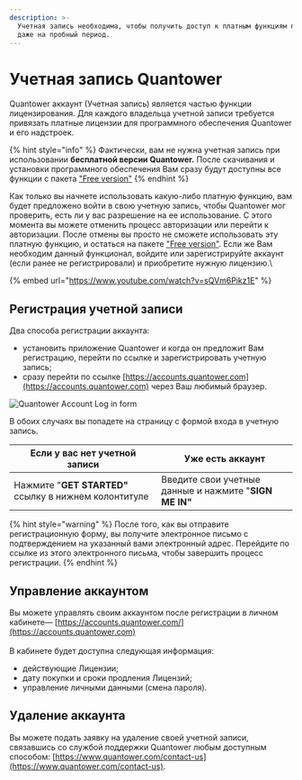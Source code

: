 ```yaml
---
description: >-
  Учетная запись необходима, чтобы получить доступ к платным функциям платформы
  даже на пробный период.
---
```


# Учетная запись Quantower

Quantower аккаунт (Учетная запись) является частью функции лицензирования. Для  каждого владельца учетной записи требуется привязать платные лицензии для программного обеспечения Quantower и его надстроек.&#x20;

{% hint style="info" %}
Фактически, вам не нужна учетная запись при использовании **бесплатной версии Quantower.**  После скачивания и установки программного обеспечения Вам сразу будут доступны все функции с пакета ["Free version"](https://help.quantower.com/getting-started/license-comparison)
{% endhint %}

Как только вы начнете использовать какую-либо платную функцию, вам будет предложено войти в свою учетную запись, чтобы Quantower мог проверить, есть ли у вас разрешение на ее использование. С этого момента вы можете отменить процесс авторизации или перейти к авторизации. После отмены вы просто не сможете использовать эту платную функцию, и остаться на пакете ["Free version"](https://help.quantower.com/getting-started/license-comparison). Если же Вам необходим данный функционал, войдите или зарегистрируйте аккаунт (если ранее не регистрировали) и  приобретите нужную лицензию.\


{% embed url="https://www.youtube.com/watch?v=sQVm6Pikz1E" %}

## Регистрация учетной записи

Два способа регистрации аккаунта:

* установить приложение Quantower и когда он предложит Вам регистрацию, перейти по ссылке и зарегистрировать учетную запись;&#x20;
* сразу перейти по ссылке [https://accounts.quantower.com](https://accounts.quantower.com) через Ваш любимый браузер.

![Quantower Account Log in form](https://lh5.googleusercontent.com/W4Plz6PIEosVP3gIaprdWE3wDWsKDTZlSCG8fh3a47hM9Mx9jxgq6nmj\_x8yI02fa2ykPKfa73g79EOc9Jv7DzP15saDc6S-V4rNA\_VCKGCFerll6we2m5M1odzBIJjtlBtTbYmA)

В обоих случаях вы попадете на страницу с формой входа в учетную запись.

| Если у вас нет учетной записи                         | Уже есть аккаунт                                       |
| ----------------------------------------------------- | ------------------------------------------------------ |
| Нажмите "**GET STARTED"** ссылку в нижнем колонтитуле | Введите свои учетные данные и нажмите "**SIGN ME IN"** |

{% hint style="warning" %}
После того, как вы отправите регистрационную форму, вы получите электронное письмо с подтверждением на указанный вами электронный адрес. Перейдите по ссылке из этого электронного письма, чтобы завершить процесс регистрации.
{% endhint %}

## Управление аккаунтом

Вы можете управлять своим аккаунтом после регистрации в личном кабинете— [https://accounts.quantower.com/](https://accounts.quantower.com) \
\
В кабинете будет доступна следующая информация:

* действующие Лицензии;
* дату покупки и сроки продления Лицензий;
* управление личными данными (смена пароля).

## Удаление аккаунта

Вы можете подать заявку на удаление своей учетной записи, связавшись со службой поддержки Quantower любым доступным способом: [https://www.quantower.com/contact-us](https://www.quantower.com/contact-us).
